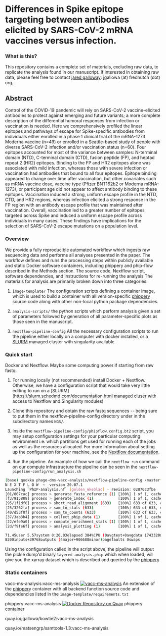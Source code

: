 # Differences in Spike epitope targeting between antibodies elicited by SARS-CoV-2 mRNA vaccines versus infection. 

### What is this?

This repository contains a complete set of materials, excluding raw data, 
to replicate the analysis found in our manuscript.
If interested in obtaining raw data,
please feel free to contact [jared galloway]():
jgallowa (at) fredhutch (dot) org. 

## Abstract

Control of the COVID-19 pandemic will rely on SARS-CoV-2 vaccine-elicited antibodies to protect against emerging and future variants; a more complete description of the differential humoral responses from infection or vaccination is needed. Here we comprehensively profiled the linear epitopes and pathways of escape for Spike-specific antibodies from individuals either enrolled in a phase 1 clinical trial of the mRNA-1273 Moderna vaccine (n=49) or enrolled in a Seattle-based study of people with diverse SARS-CoV-2 infection and/or vaccination status (n=60). Four epitopes accounted for most of the variance between samples: N-terminal domain (NTD), C-terminal domain (CTD), fusion peptide (FP), and heptad repeat 2 (HR2) epitopes. Binding to the FP and HR2 epitopes alone was associated with mild infection, whereas those with severe infection or vaccination had antibodies that bound to all four epitopes. Epitope binding appeared to change over time after vaccination, but other covariates such as mRNA vaccine dose, vaccine type (Pfizer BNT162b2 or Moderna mRNA-1273), or participant age did not appear to affect antibody binding to these epitopes. Vaccination induced a strong, uniform escape profile in the NTD, CTD, and HR2 regions, whereas infection elicited a strong response in the FP region with an antibody escape profile that was maintained after vaccination. Overall, vaccination led to a greater number of epitopes targeted across Spike and induced a uniform escape profile across individuals in many cases. These findings have implications for the selection of SARS-CoV-2 escape mutations on a population level. 


### Overview

We provide a fully reproducible automated workflow which ingests raw sequencing data and performs all analyses presented in the paper. 
The workflow defines and runs the processing steps within publicly available and static Docker software containers, 
including phippery and phip-flow described in the Methods section. 
The source code, Nextflow script, software dependencies, and instructions for re-running the analysis 
The materials for analysis are primarily broken down into three categories:

1. `image-template/` The configuration scripts defining a container image, which is used to build 
        a container with all version-specific [phippery](https://github.com/matsengrp/phippery) source code along with other non-local python package dependencies.
        
2. `analysis-scripts/` the python scripts which perform analysis given a set of parameters followed by generation of all parameter-specific plots as those seen in the manuscript.  

3. `nextflow-pipeline-config` All the necessary configuration scripts to run the pipeline either locally on a computer with docker installed, or a [SLURM](https://slurm.schedmd.com/documentation.html) managed cluster with singularity available. 



### Quick start

Docker and Nextflow. Maybe some computing power if starting from raw fastq.

1. For running locally (not recommended) install Docker + Nextflow. Otherwise,
we have a configuration script that would take very little editing to run on a [SLURM](https://slurm.schedmd.com/documentation.html managed cluser with access to Nextflow and Singularity modules)

2. Clone this repository and obtain the raw fastq sequences -- being sure to put them in the nextflow-pipeline-config directory under in the subdirectory names `NGS/`. 

3. Inside the `nextflow-pipeline-config/phipflow.config.bt2` script, you may setup configuration settings for your particular computing environment i.e. which partitions get used for running each of the jobs as well as the resources allocated. For more information about setting up the configuration for your machine, see the [Nextflow documentation](https://www.nextflow.io/docs/latest/config.html).

4. Run the pipeline. An example of how we call the `nextflow run` command on our compute infrastructure the pipeline can be seen in the `nextflow-pipeline-config/run_analysis.sh`

```bash
(base) quokka phage-dms-vacc-analysis/nextflow-pipeline-config ‹master*› » ./run_analysis.sh 
N E X T F L O W  ~  version 20.07.1
Launching `PhIP-analysis.nf` [golden_ekeblad] - revision: 02870c3fbe
[01/807cac] process > generate_fasta_reference (1) [100%] 1 of 1, cached: 1 ✔
[f3/915808] process > generate_index (1)           [100%] 1 of 1, cached: 1 ✔
[95/1f1df0] process > short_read_alignment (633)   [100%] 633 of 633, cached: 633 ✔
[25/3262fa] process > sam_to_stats (633)           [100%] 633 of 633, cached: 633 ✔
[40/d53f0f] process > sam_to_counts (633)          [100%] 633 of 633, cached: 633 ✔
[37/3ab3b4] process > collect_phip_data (1)        [100%] 1 of 1, cached: 1 ✔
[22/efe9a0] process > compute_enrichment_stats (1) [100%] 1 of 1, cached: 1 ✔
[2d/f9fe6f] process > analysis_plotting (1)        [100%] 1 of 1, cached: 1 ✔

71.45user 5.57system 0:20.03elapsed 384%CPU (0avgtext+0avgdata 1743320maxresident)k
8200inputs+39768outputs (4major+906688minor)pagefaults 0swaps
```

Using the configuration called in the script above, the pipeline will output the pickle dump'd binary `layered-analysis.phip` which when loaded, will give you the xarray dataset which is described and queried by the [phippery](https://github.com/matsengrp/phippery)

### Static containers

vacc-ms-analysis:vacc-ms-analysis [![vacc-ms-analysis](https://quay.io/repository/matsengrp/vacc-ms-analysis/status "Docker Repository on Quay")](https://quay.io/repository/matsengrp/vacc-ms-analysis) An extension of the [phippery](https://github.com/matsengrp/phippery) container with all backend function source code and dependencies listed in the `image-template/requirements.txt`

phippery:vacc-ms-analysis [![Docker Repository on Quay](https://quay.io/repository/matsengrp/phippery/status "Docker Repository on Quay")](https://quay.io/repository/matsengrp/phippery) phippery container

quay.io/jgallowa/bowtie2:vacc-ms-analysis

quay.io/matsengrp/samtools-1.3:vacc-ms-analysis
